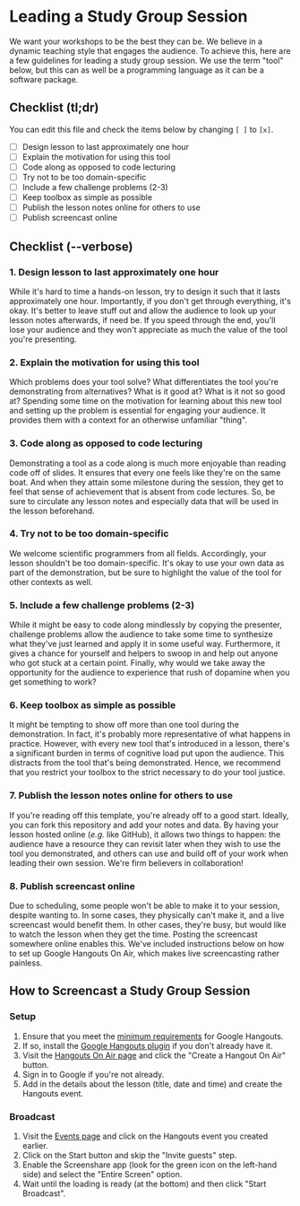 # Leading a Study Group Session

We want your workshops to be the best they can be. We believe in a dynamic teaching style 
that engages the audience. To achieve this, here are a few guidelines for leading a study 
group session. We use the term "tool" below, but this can as well be a programming language
as it can be a software package. 

## Checklist (tl;dr)

You can edit this file and check the items below by changing `[ ]` to `[x]`. 

* [ ] Design lesson to last approximately one hour
* [ ] Explain the motivation for using this tool
* [ ] Code along as opposed to code lecturing
* [ ] Try not to be too domain-specific
* [ ] Include a few challenge problems (2-3)
* [ ] Keep toolbox as simple as possible
* [ ] Publish the lesson notes online for others to use
* [ ] Publish screencast online

## Checklist (--verbose)

### 1. Design lesson to last approximately one hour

While it's hard to time a hands-on lesson, try to design it such that it lasts 
approximately one hour. Importantly, if you don't get through everything, it's
okay. It's better to leave stuff out and allow the audience to look up your
lesson notes afterwards, if need be. If you speed through the end, you'll lose
your audience and they won't appreciate as much the value of the tool you're 
presenting. 

### 2. Explain the motivation for using this tool

Which problems does your tool solve? What differentiates the tool you're demonstrating
from alternatives? What is it good at? What is it not so good at? Spending some time
on the motivation for learning about this new tool and setting up the problem is
essential for engaging your audience. It provides them with a context for an otherwise
unfamiliar "thing". 

### 3. Code along as opposed to code lecturing

Demonstrating a tool as a code along is much more enjoyable than reading code off of 
slides. It ensures that every one feels like they're on the same boat. And when they
attain some milestone during the session, they get to feel that sense of achievement
that is absent from code lectures. So, be sure to circulate any lesson notes and
especially data that will be used in the lesson beforehand. 

### 4. Try not to be too domain-specific

We welcome scientific programmers from all fields. Accordingly, your lesson shouldn't
be too domain-specific. It's okay to use your own data as part of the demonstration, 
but be sure to highlight the value of the tool for other contexts as well. 

### 5. Include a few challenge problems (2-3)

While it might be easy to code along mindlessly by copying the presenter, challenge
problems allow the audience to take some time to synthesize what they've just learned
and apply it in some useful way. Furthermore, it gives a chance for yourself and helpers
to swoop in and help out anyone who got stuck at a certain point. Finally, why would we
take away the opportunity for the audience to experience that rush of dopamine when 
you get something to work? 

### 6. Keep toolbox as simple as possible

It might be tempting to show off more than one tool during the demonstration. In fact,
it's probably more representative of what happens in practice. However, with every new
tool that's introduced in a lesson, there's a significant burden in terms of cognitive
load put upon the audience. This distracts from the tool that's being demonstrated. 
Hence, we recommend that you restrict your toolbox to the strict necessary to do your
tool justice. 

### 7. Publish the lesson notes online for others to use

If you're reading off this template, you're already off to a good start. Ideally, you
can fork this repository and add your notes and data. By having your lesson hosted online
(_e.g._ like GitHub), it allows two things to happen: the audience have a resource they 
can revisit later when they wish to use the tool you demonstrated, and others can use and 
build off of your work when leading their own session. We're firm believers in collaboration!

### 8. Publish screencast online

Due to scheduling, some people won't be able to make it to your session, despite wanting to.
In some cases, they physically can't make it, and a live screencast would benefit them. In
other cases, they're busy, but would like to watch the lesson when they get the time. Posting
the screencast somewhere online enables this. We've included instructions below on how to set
up Google Hangouts On Air, which makes live screencasting rather painless. 

## How to Screencast a Study Group Session

### Setup

1. Ensure that you meet the [minimum requirements](https://support.google.com/hangouts/answer/1216376) for Google Hangouts. 
2. If so, install the [Google Hangouts plugin](https://tools.google.com/dlpage/hangoutplugin) if you don't already have it. 
3. Visit the [Hangouts On Air page](https://plus.google.com/hangouts/onair) and click the "Create a Hangout On Air" button. 
4. Sign in to Google if you're not already. 
5. Add in the details about the lesson (title, date and time) and create the Hangouts event. 

### Broadcast

1. Visit the [Events page](https://plus.google.com/events) and click on the Hangouts event you created earlier. 
2. Click on the Start button and skip the "Invite guests" step. 
3. Enable the Screenshare app (look for the green icon on the left-hand side) and select the "Entire Screen" option.
4. Wait until the loading is ready (at the bottom) and then click "Start Broadcast". 
